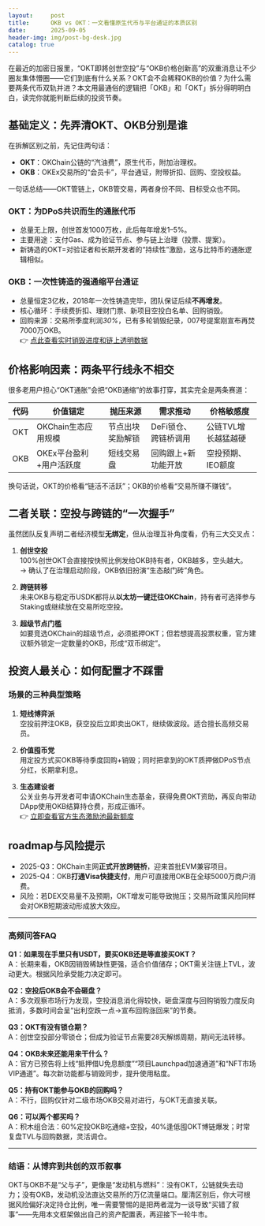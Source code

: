 ```yaml
---
layout:     post
title:      OKB vs OKT：一文看懂原生代币与平台通证的本质区别
date:       2025-09-05
header-img: img/post-bg-desk.jpg
catalog: true
---
```


在最近的加密日报里，“OKT即將创世空投”与“OKB价格创新高”的双重消息让不少圈友集体懵圈——它们到底有什么关系？OKT会不会稀释OKB的价值？为什么需要两条代币双轨并进？本文用最通俗的逻辑把「OKB」和「OKT」拆分得明明白白，读完你就能判断后续的投资节奏。

## 基础定义：先弄清OKT、OKB分别是谁

在拆解区别之前，先记住两句话：  
- **OKT**：OKChain公链的“汽油费”，原生代币，附加治理权。  
- **OKB**：OKEx交易所的“会员卡”，平台通证，附带折扣、回购、空投权益。

一句话总结——OKT管链上，OKB管交易，两者身份不同、目标受众也不同。

### OKT：为DPoS共识而生的通胀代币
- 总量无上限，创世首发1000万枚，此后每年增发1–5%。  
- 主要用途：支付Gas、成为验证节点、参与链上治理（投票、提案）。  
- 新铸造的OKT=对验证者和长期开发者的“持续性”激励，这与比特币的通胀逻辑相似。

### OKB：一次性铸造的强通缩平台通证
- 总量恒定3亿枚，2018年一次性铸造完毕，团队保证后续**不再增发**。  
- 核心循环：手续费折扣、理财门票、新项目空投白名单、回购销毁。  
- 回购来源：交易所季度利润*30%*，已有多轮销毁纪录，007号提案刚宣布再焚7000万OKB。  
👉 [点此查看实时销毁进度和链上透明数据](https://okxdog.com/)

## 价格影响因素：两条平行线永不相交

很多老用户担心“OKT通胀”会把“OKB通缩”的故事打穿，其实完全是两条赛道：

| 代码 | 价值锚定 | 抛压来源 | 需求推动 | 价格敏感度 |
|---|---|---|---|---|
| OKT | OKChain生态应用规模 | 节点出块奖励解锁 | DeFi锁仓、跨链桥调用 | 公链TVL增长越猛越硬 |
| OKB | OKEx平台盈利+用户活跃度 | 短线交易盘 | 回购跟上+新功能开放 | 空投预期、IEO额度 |

换句话说，OKT的价格看“链活不活跃”；OKB的价格看“交易所赚不赚钱”。

## 二者关联：空投与跨链的“一次握手”

虽然团队反复声明二者经济模型**无绑定**，但从治理互补角度看，仍有三大交叉点：

1. **创世空投**  
   100%创世OKT会直接按快照比例发给OKB持有者，OKB越多，空头越大。  
   → 确认了在治理启动阶段，OKB依旧扮演“生态敲门砖”角色。

2. **跨链转移**  
   未来OKB与稳定币USDK都将从**以太坊一键迁往OKChain**，持有者可选择参与Staking或继续放在交易所吃空投。

3. **超级节点门槛**  
   如要竞选OKChain的超级节点，必须抵押OKT；但若想提高投票权重，官方建议额外锁定一定数量的OKB，形成“双币绑定”。

## 投资人最关心：如何配置才不踩雷

### 场景的三种典型策略
1. **短线博弈派**  
   空投前押注OKB，获空投后立即卖出OKT，继续做波段。适合擅长高频交易员。

2. **价值囤币党**  
   用定投方式买OKB等待季度回购+销毁；同时把拿到的OKT质押做DPoS节点分红，长期拿利息。

3. **生态建设者**  
   公关业务与开发者可申请OKChain生态基金，获得免费OKT资助，再反向带动DApp使用OKB结算持仓费，形成正循环。  
👉 [立即查看官方生态激励池最新额度](https://okxdog.com/)

## roadmap与风险提示

- 2025-Q3：OKChain主网**正式开放跨链桥**，迎来首批EVM兼容项目。  
- 2025-Q4：OKB**打通Visa快捷支付**，用户可直接用OKB在全球5000万商户消费。  
- 风险：若DEX交易量不及预期，OKT增发可能导致抛压；交易所政策风险同样会对OKB短期波动形成放大效应。

---

### 高频问答FAQ

**Q1：如果现在手里只有USDT，要买OKB还是等直接买OKT？**  
A：长期来看，OKB因销毁稀缺性更强，适合价值储存；OKT需关注链上TVL，波动更大。根据风险承受能力决定即可。

**Q2：空投后OKB会不会砸盘？**  
A：多次观察市场行为发现，空投消息消化得较快，砸盘深度与回购销毁力度反向抵消，多数时间会呈“出利空跌一点→宣布回购涨回来”的节奏。

**Q3：OKT有没有锁仓期？**  
A：创世空投部分零锁仓；但成为验证节点需要28天解绑周期，期间无法转移。

**Q4：OKB未来还能用来干什么？**  
A：官方已预告将上线“抵押借U免息额度”“项目Launchpad加速通道”和“NFT市场VIP通道”。每次新功能都与销毁同步，提升使用粘度。

**Q5：持有OKT能参与OKB的回购吗？**  
A：不行，回购仅针对二级市场OKB交易对进行，与OKT无直接关联。

**Q6：可以两个都买吗？**  
A：积木组合法：60%定投OKB吃通缩+空投，40%逢低囤OKT博链爆发；时常复盘TVL与回购数据，灵活调仓。

---

### 结语：从博弈到共创的双币叙事

OKT与OKB不是“父与子”，更像是“发动机与燃料”：没有OKT，公链就失去动力；没有OKB，发动机没法直达交易所的万亿流量端口。厘清区别后，你大可根据风险偏好决定持仓比例，唯一需要警惕的是把两者混为一谈导致“买错了叙事”——先用本文框架做出自己的资产配置表，再迎接下一轮牛市。